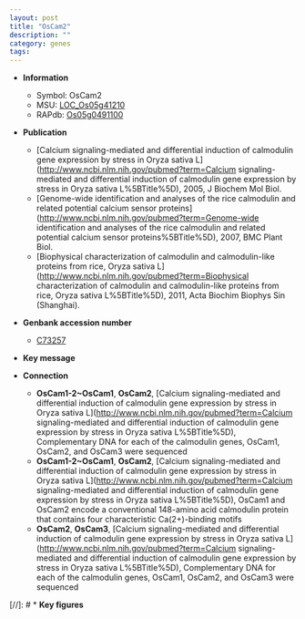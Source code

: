 ```yaml
---
layout: post
title: "OsCam2"
description: ""
category: genes
tags: 
---
```


* **Information**  
    + Symbol: OsCam2  
    + MSU: [LOC_Os05g41210](http://rice.plantbiology.msu.edu/cgi-bin/ORF_infopage.cgi?orf=LOC_Os05g41210)  
    + RAPdb: [Os05g0491100](http://rapdb.dna.affrc.go.jp/viewer/gbrowse_details/irgsp1?name=Os05g0491100)  

* **Publication**  
    + [Calcium signaling-mediated and differential induction of calmodulin gene expression by stress in Oryza sativa L](http://www.ncbi.nlm.nih.gov/pubmed?term=Calcium signaling-mediated and differential induction of calmodulin gene expression by stress in Oryza sativa L%5BTitle%5D), 2005, J Biochem Mol Biol.
    + [Genome-wide identification and analyses of the rice calmodulin and related potential calcium sensor proteins](http://www.ncbi.nlm.nih.gov/pubmed?term=Genome-wide identification and analyses of the rice calmodulin and related potential calcium sensor proteins%5BTitle%5D), 2007, BMC Plant Biol.
    + [Biophysical characterization of calmodulin and calmodulin-like proteins from rice, Oryza sativa L](http://www.ncbi.nlm.nih.gov/pubmed?term=Biophysical characterization of calmodulin and calmodulin-like proteins from rice, Oryza sativa L%5BTitle%5D), 2011, Acta Biochim Biophys Sin (Shanghai).

* **Genbank accession number**  
    + [C73257](http://www.ncbi.nlm.nih.gov/nuccore/C73257)

* **Key message**  

* **Connection**  
    + __OsCam1-2~OsCam1__, __OsCam2__, [Calcium signaling-mediated and differential induction of calmodulin gene expression by stress in Oryza sativa L](http://www.ncbi.nlm.nih.gov/pubmed?term=Calcium signaling-mediated and differential induction of calmodulin gene expression by stress in Oryza sativa L%5BTitle%5D), Complementary DNA for each of the calmodulin genes, OsCam1, OsCam2, and OsCam3 were sequenced
    + __OsCam1-2~OsCam1__, __OsCam2__, [Calcium signaling-mediated and differential induction of calmodulin gene expression by stress in Oryza sativa L](http://www.ncbi.nlm.nih.gov/pubmed?term=Calcium signaling-mediated and differential induction of calmodulin gene expression by stress in Oryza sativa L%5BTitle%5D), OsCam1 and OsCam2 encode a conventional 148-amino acid calmodulin protein that contains four characteristic Ca(2+)-binding motifs
    + __OsCam2__, __OsCam3__, [Calcium signaling-mediated and differential induction of calmodulin gene expression by stress in Oryza sativa L](http://www.ncbi.nlm.nih.gov/pubmed?term=Calcium signaling-mediated and differential induction of calmodulin gene expression by stress in Oryza sativa L%5BTitle%5D), Complementary DNA for each of the calmodulin genes, OsCam1, OsCam2, and OsCam3 were sequenced

[//]: # * **Key figures**  


